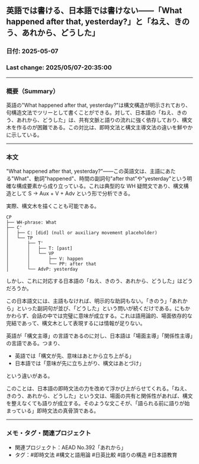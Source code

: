 ## 英語では書ける、日本語では書けない——「What happened after that, yesterday?」と「ねえ、きのう、あれから、どうした」

### 日付: 2025-05-07

### Last change: 2025/05/07-20:35:00

---

### 概要（Summary）

英語の"What happened after that, yesterday?"は構文構造が明示されており、句構造文法でツリーとして書くことができる。対して、日本語の「ねえ、きのう、あれから、どうした」は、共有文脈と語りの流れに強く依存しており、構文木を作るのが困難である。この対比は、即時文法と構文主導文法の違いを鮮やかに示している。

---

### 本文

"What happened after that, yesterday?"——この英語文は、主語にあたる"What"、動詞"happened"、時間の副詞句"after that"や"yesterday"という明確な構成要素から成り立っている。これは典型的な WH 疑問文であり、構文構造として S → Aux + V + Adv という形で分析できる。

実際、構文木を描くことも可能である。

```
CP
├── WH-phrase: What
├── C'
│   ├── C: [did] (null or auxiliary movement placeholder)
│   └── TP
│       ├── T'
│       │   ├── T: [past]
│       │   └── VP
│       │       ├── V: happen
│       │       └── PP: after that
│       └── AdvP: yesterday
```

しかし、これに対応する日本語の「ねえ、きのう、あれから、どうした」はどうだろうか。

この日本語文には、主語もなければ、明示的な助詞もない。「きのう」「あれから」といった副詞句が並び、「どうした」という問いが続くだけである。にもかかわらず、会話の中では完璧に意味が成立する。これは語用論的、場面依存的な完結であって、構文木として表現するには情報が足りない。

英語が「構文主導」の言語であるのに対し、日本語は「場面主導」「関係性主導」の言語である。つまり、

- 英語では「構文が先、意味はあとから立ち上がる」
- 日本語では「意味が先に立ち上がり、構文はあとづけ」

という違いがある。

このことは、日本語の即時文法の力を改めて浮かび上がらせてくれる。「ねえ、きのう、あれから、どうした」という文は、場面の共有と関係性があれば、構文を整えなくても語りが成立する。そのような文こそが、「語られる前に語りが始まっている」即時文法の真骨頂である。

---

### メモ・タグ・関連プロジェクト

- 関連プロジェクト：AEAD No.392「あれから」
- タグ：#即時文法 #構文と語用論 #日英比較 #語りの構造 #日本語教育

